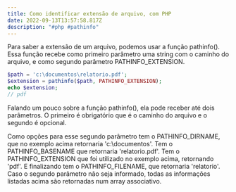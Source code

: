 ```yaml
---
title: Como identificar extensão de arquivo, com PHP
date: 2022-09-13T13:57:58.817Z
description: "#php #pathinfo"
---
```

P﻿ara saber a extensão de um arquivo, podemos usar a função pathinfo(). Essa função recebe como primeiro parâmetro uma string com o caminho do arquivo, e como segundo parâmetro PATHINFO_EXTENSION.

```php
$path = 'c:\documentos\relatorio.pdf';
$extension = pathinfo($path, PATHINFO_EXTENSION);
echo $extension;
// pdf
```

Falando um pouco sobre a função pathinfo(), ela pode receber até dois parâmetros. O primeiro é obrigatório que é o caminho do arquivo e o segundo é opcional.

Como opções para esse segundo parâmetro tem o PATHINFO_DIRNAME, que no exemplo acima retornaria 'c:\documentos'. Tem o PATHINFO_BASENAME que retornaria 'relatorio.pdf'. Tem o PATHINFO_EXTENSION que foi utilizado no exemplo acima, retornando 'pdf'. E finalizando tem o PATHINFO_FILENAME, que retornaria 'relatorio'. Caso o segundo parâmetro não seja informado, todas as informações listadas acima são retornadas num array associativo.